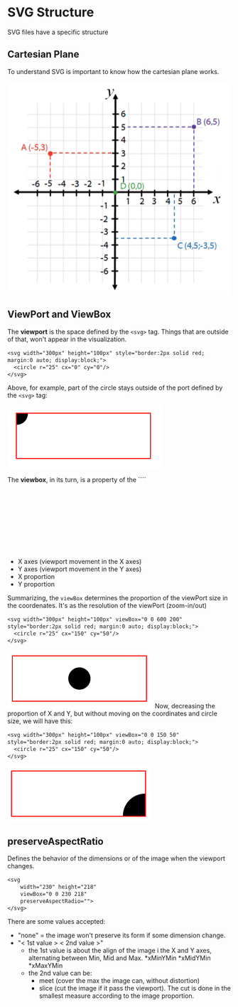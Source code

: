 # SVG Structure
SVG files have a specific structure

## Cartesian Plane
To understand SVG is important to know how the cartesian plane works.

![Cartesian plane with some spots](./assets/img/cartesian-plane.png)

## ViewPort and ViewBox
The <strong>viewport</strong> is the space defined by the ```<svg>``` tag. Things that are outside of that, won't appear in the visualization.
```
<svg width="300px" height="100px" style="border:2px solid red; margin:0 auto; display:block;">
  <circle r="25" cx="0" cy="0"/>
</svg>
```
Above, for example, part of the circle stays outside of the port defined by the ```<svg>``` tag:

![Viewport](./assets/img/viewport.png)

The <strong>viewbox</strong>, in its turn, is a property of the ````<svg>``` tag. ViewBox receive 4 values that, in order, represents:
* X axes (viewport movement in the X axes)
* Y axes (viewport movement in the Y axes)
* X proportion
* Y proportion

Summarizing, the ```viewBox``` determines the proportion of the viewPort size in the coordenates. It's as the resolution of the viewPort (zoom-in/out)
```
<svg width="300px" height="100px" viewBox="0 0 600 200" style="border:2px solid red; margin:0 auto; display:block;">
  <circle r="25" cx="150" cy="50"/>
</svg>
```
![ViewBox](./assets/img/viewbox.png)
Now, decreasing the proportion of X and Y, but without moving on the coordinates and circle size, we will have this:
```
<svg width="300px" height="100px" viewBox="0 0 150 50" style="border:2px solid red; margin:0 auto; display:block;">
  <circle r="25" cx="150" cy="50"/>
</svg>
```
![ViewBox](./assets/img/viewbox2.png)

## preserveAspectRatio
Defines the behavior of the dimensions or of the image when the viewport changes.
```
<svg
    width="230" height="218"
    viewBox="0 0 230 218"
    preserveAspectRadio="">
</svg>
```
There are some values accepted:
* "none" = the image won't preserve its form if some dimension change.
* "< 1st value > < 2nd value >"
  * the 1st value is about the align of the image i the X and Y axes, alternating between Min, Mid and Max.
    *xMinYMin
    *xMidYMin
    *xMaxYMin
  * the 2nd value can be:
    * meet (cover the max the image can, without distortion)
    * slice (cut the image if it pass the viewport). The cut is done in the smallest measure according to the image proportion.

